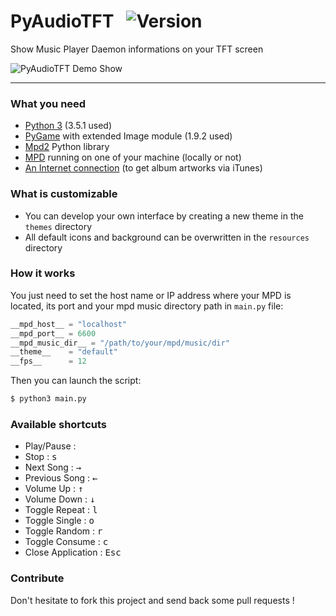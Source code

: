 # PyAudioTFT &nbsp; ![Version](https://img.shields.io/badge/version-1.0-green.svg)
Show Music Player Daemon informations on your TFT screen

![PyAudioTFT Demo Show](http://i.imgur.com/zGYXt6k.png)

---
### What you need
- [Python 3](https://www.python.org/downloads/) (3.5.1 used)
- [PyGame](http://www.pygame.org/download.shtml) with extended Image module (1.9.2 used)
- [Mpd2](https://pypi.python.org/pypi/python-mpd2) Python library
- [MPD](http://www.musicpd.org/download.html) running on one of your machine (locally or not)
- [An Internet connection](https://www.youtube.com/watch?v=dQw4w9WgXcQ) (to get album artworks via iTunes)

### What is customizable
- You can develop your own interface by creating a new theme in the `themes` directory
- All default icons and background can be overwritten in the `resources` directory

### How it works
You just need to set the host name or IP address where your MPD is located, its port and your mpd music directory path in `main.py` file:
```python
__mpd_host__ = "localhost"
__mpd_port__ = 6600
__mpd_music_dir__ = "/path/to/your/mpd/music/dir"
__theme__    = "default"
__fps__      = 12
```
Then you can launch the script:
```bash
$ python3 main.py
```

### Available shortcuts
- Play/Pause : <kbd>&nbsp;&nbsp;&nbsp;&nbsp;&nbsp;&nbsp;&nbsp;&nbsp;</kbd>
- Stop : <kbd>s</kbd>
- Next Song : <kbd>→</kbd>
- Previous Song : <kbd>←</kbd>
- Volume Up : <kbd>↑</kbd>
- Volume Down : <kbd>↓</kbd>
- Toggle Repeat : <kbd>l</kbd>
- Toggle Single : <kbd>o</kbd>
- Toggle Random : <kbd>r</kbd>
- Toggle Consume : <kbd>c</kbd>
- Close Application : <kbd>Esc</kbd>

### Contribute
Don't hesitate to fork this project and send back some pull requests !
